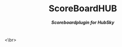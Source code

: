 <h1 align='center'>ScoreBoardHUB</h1>
<h5 align='center'>Scoreboardplugin for HubSky</h1>
<br><\br>
